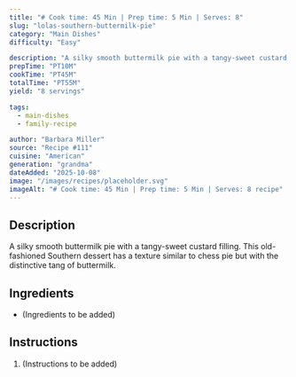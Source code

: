```yaml
---
title: "# Cook time: 45 Min | Prep time: 5 Min | Serves: 8"
slug: "lolas-southern-buttermilk-pie"
category: "Main Dishes"
difficulty: "Easy"

description: "A silky smooth buttermilk pie with a tangy-sweet custard filling. This old-fashioned Southern dessert has a texture similar to chess pie but with the distinctive tang of buttermilk."
prepTime: "PT10M"
cookTime: "PT45M"
totalTime: "PT55M"
yield: "8 servings"

tags:
  - main-dishes
  - family-recipe

author: "Barbara Miller"
source: "Recipe #111"
cuisine: "American"
generation: "grandma"
dateAdded: "2025-10-08"
image: "/images/recipes/placeholder.svg"
imageAlt: "# Cook time: 45 Min | Prep time: 5 Min | Serves: 8 recipe"
---
```


## Description

A silky smooth buttermilk pie with a tangy-sweet custard filling. This old-fashioned Southern dessert has a texture similar to chess pie but with the distinctive tang of buttermilk.

## Ingredients

- (Ingredients to be added)

## Instructions

1. (Instructions to be added)